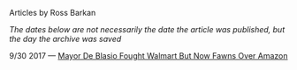 Articles by Ross Barkan

*The dates below are not necessarily the date the article was published, but the day the archive was saved*

9/30 2017 — [Mayor De Blasio Fought Walmart But Now Fawns Over Amazon ](https://web.archive.org/web/20170930170237/http://gothamist.com/2017/09/28/amazon_walmart_de_blasio_hypocrisy.php)  
